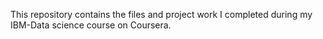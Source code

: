 This repository contains the files and project work I completed during my IBM-Data science course on Coursera.

